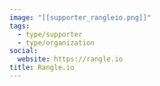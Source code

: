 ```yaml
---
image: "[[supporter_rangleio.png]]"
tags:
  - type/supporter
  - type/organization
social:
  website: https://rangle.io
title: Rangle.io
---
```

